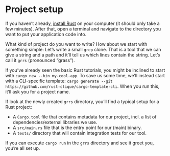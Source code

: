 # Project setup

If you haven’t already,
[install Rust](https://www.rust-lang.org/install.html) on your computer (it should only take a few minutes).
After that, open a terminal and navigate to the directory you want to put your application code into.

What kind of project do you want to write?
How about we start with something simple:
Let’s write a small `grep` clone.
That is a tool that we can give a string and a path and it’ll tell us which lines contain the string.
Let’s call it `grrs` (pronounced “grass”).

If you’ve already seen the basic Rust tutorials,
you might be inclined to start with `cargo new --bin my-cool-app`.
To save us some time,
we’ll instead start with a CLI-specific template:
`cargo generate --git https://github.com/rust-clique/cargo-template-cli`.
When you run this, it’ll ask you for a project name.

If look at the newly created `grrs` directory,
you’ll find a typical setup for a Rust project:

- A `Cargo.toml` file that contains metadata for our project, incl. a list of dependencies/external libraries we use.
- A `src/main.rs` file that is the entry point for our (main) binary.
- A `tests/` directory that will contain integration tests for our tool.

If you can execute `cargo run` in the `grrs` directory and see it greet you, you’re all set up.
